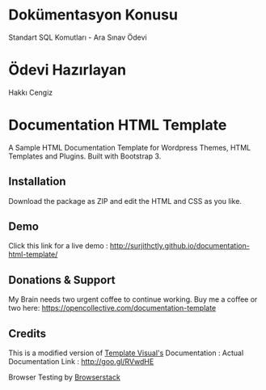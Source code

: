 # Dokümentasyon Konusu
Standart SQL Komutları - Ara Sınav Ödevi 

# Ödevi Hazırlayan 
Hakkı Cengiz

# Documentation HTML Template
A Sample HTML Documentation Template for Wordpress Themes, HTML Templates and Plugins. Built with Bootstrap 3. 

## Installation
Download the package as ZIP and edit the HTML and CSS as you like.

## Demo
Click this link for a live demo : http://surjithctly.github.io/documentation-html-template/

## Donations & Support
My Brain needs two urgent coffee to continue working. Buy me a coffee or two here: https://opencollective.com/documentation-template

## Credits
This is a modified version of [Template Visual's](http://themeforest.net/user/templatevisual?ref=surjithctly&utm_source=github_surjithctly_docs) Documentation : Actual Documentation Link : http://goo.gl/RVwdHE

Browser Testing by [Browserstack](https://www.browserstack.com/)
